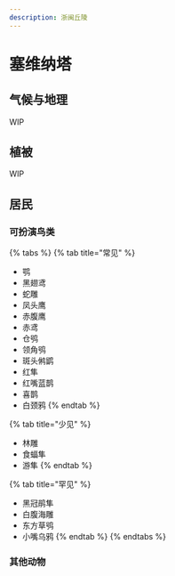 ```yaml
---
description: 浙闽丘陵
---
```


# 塞维纳塔



## 气候与地理 <a id="qi-hou"></a>

‌WIP

## 植被 <a id="zhi-bei"></a>

WIP

## 居民 <a id="ju-min"></a>

### 可扮演鸟类 <a id="ke-ban-yan-niao-lei"></a>

{% tabs %}
{% tab title="常见" %}
* 鹗
* 黑翅鸢
* 蛇雕
* 凤头鹰
* 赤腹鹰
* 赤鸢
* 仓鸮
* 领角鸮
* 斑头鸺鹠
* 红隼
* 红嘴蓝鹊
* 喜鹊
* 白颈鸦
{% endtab %}

{% tab title="少见" %}
* 林雕
* 食蝠隼
* 游隼
{% endtab %}

{% tab title="罕见" %}
* 黑冠鹃隼
* 白腹海雕
* 东方草鸮
* 小嘴乌鸦
{% endtab %}
{% endtabs %}

### 其他动物

